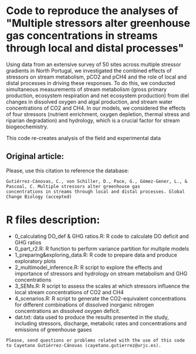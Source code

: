 # Code to reproduce the analyses of "Multiple stressors alter greenhouse gas concentrations in streams through local and distal processes"

Using data from an extensive survey of 50 sites across multiple stressor gradients in North Portugal, we investigated the combined effects of stressors on stream metabolism, pCO2 and pCH4 and the role of local and distal processes in driving these responses. To do this, we conducted simultaneous measurements of stream metabolism (gross primary production, ecosystem respiration and net ecosystem production) from diel changes in dissolved oxygen and algal production, and stream water concentrations of CO2 and CH4. In our models, we considered the effects of four stressors (nutrient enrichment, oxygen depletion, thermal stress and riparian degradation) and hydrology, which is a crucial factor for stream biogeochemistry.   

This code re-creates analysis of the field and experimental data

## Original article:

Please, use this citation to reference the database:
```
Gutiérrez-Cánovas, C., von Schiller, D., Pace, G., Gómez-Gener, L., & Pascoal, C. Multiple stressors alter greenhouse gas
concentrations in streams through local and distal processes. Global Change Biology (accepted)
```

# R files description:

* 0_calculating DO_def & GHG ratios.R: R code to calculate DO deficit and GHG ratios
* 0_part_r2.R: R function to perform variance partition for multiple models
* 1_preparing&exploring_data.R: R code to prepare data and produce exploratory plots
* 2_multimodel_inference.R: R script to explore the effects and importance of stressors and hydrology on stream metabolism and GHG concentrations
* 3_SEMs.R: R script to assess the scales at which stressors influence the local stream concentrations of CO2 and CH4
* 4_scenarios.R: R script to generate the CO2-equivalent concentrations for different combinations of dissolved inorganic nitrogen concentrations an dissolved oxygen deficit.
* dat.txt: data used to produce the results presented in the study, including stressors, discharge, metabolic rates and concentrations and emissions of greenhouse gases


```
Please, send questions or problems related with the use of this code to Cayetano Gutiérrez-Cánovas (cayetano.gutierrez@urjc.es).

